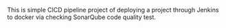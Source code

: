 This is simple CICD pipeline project of deploying a project through Jenkins to docker via checking SonarQube code quality test.

